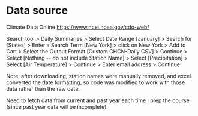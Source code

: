 # Data source

Climate Data Online
https://www.ncei.noaa.gov/cdo-web/

Search tool > Daily Summaries > Select Date Range [January] > Search for [States] > Enter a Search Term [New York] > click on New York > Add to Cart > Select the Output Format [Custom GHCN-Daily CSV] > Continue > Select [Nothing -- do not include Station Name] > Select [Precipitation] > Select [Air Temperature] > Continue > Enter email address > Continue

Note: after downloading, station names were manually removed, and excel converted the date formatting, so code was modified to work with those data rather than the raw data.

Need to fetch data from current and past year each time I prep the course (since past year data will be incomplete).